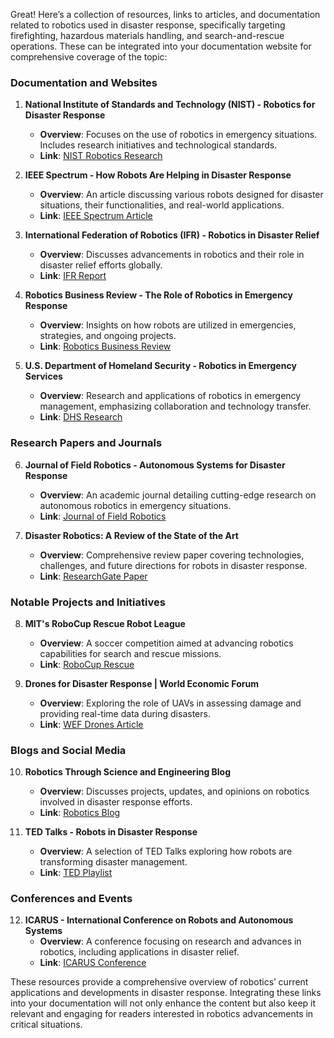 Great! Here’s a collection of resources, links to articles, and documentation related to robotics used in disaster response, specifically targeting firefighting, hazardous materials handling, and search-and-rescue operations. These can be integrated into your documentation website for comprehensive coverage of the topic:

### Documentation and Websites

1. **National Institute of Standards and Technology (NIST) - Robotics for Disaster Response**
   - **Overview**: Focuses on the use of robotics in emergency situations. Includes research initiatives and technological standards.
   - **Link**: [NIST Robotics Research](https://www.nist.gov/news-events/news/2020/08/nist-study-how-robots-can-help-disaster-response)

2. **IEEE Spectrum - How Robots Are Helping in Disaster Response**
   - **Overview**: An article discussing various robots designed for disaster situations, their functionalities, and real-world applications.
   - **Link**: [IEEE Spectrum Article](https://spectrum.ieee.org/robot-disaster-response)

3. **International Federation of Robotics (IFR) - Robotics in Disaster Relief**
   - **Overview**: Discusses advancements in robotics and their role in disaster relief efforts globally.
   - **Link**: [IFR Report](https://ifr.org/ifr-press-releases/news/robotics-in-disaster-relief)

4. **Robotics Business Review - The Role of Robotics in Emergency Response**
   - **Overview**: Insights on how robots are utilized in emergencies, strategies, and ongoing projects.
   - **Link**: [Robotics Business Review](https://www.roboticsbusinessreview.com/disaster-robots/)

5. **U.S. Department of Homeland Security - Robotics in Emergency Services**
   - **Overview**: Research and applications of robotics in emergency management, emphasizing collaboration and technology transfer.
   - **Link**: [DHS Research](https://www.dhs.gov/science-and-technology/robotics-emergency-services)

### Research Papers and Journals

6. **Journal of Field Robotics - Autonomous Systems for Disaster Response**
   - **Overview**: An academic journal detailing cutting-edge research on autonomous robotics in emergency situations.
   - **Link**: [Journal of Field Robotics](https://www.fieldrobotics.org)

7. **Disaster Robotics: A Review of the State of the Art**
   - **Overview**: Comprehensive review paper covering technologies, challenges, and future directions for robots in disaster response.
   - **Link**: [ResearchGate Paper](https://www.researchgate.net/publication/350640564_Disaster_Robotics_A_Review_of_the_State_of_the_Art)

### Notable Projects and Initiatives

8. **MIT's RoboCup Rescue Robot League**
   - **Overview**: A soccer competition aimed at advancing robotics capabilities for search and rescue missions.
   - **Link**: [RoboCup Rescue](https://www.robocup.org/robocup-rescue)

9. **Drones for Disaster Response | World Economic Forum**
   - **Overview**: Exploring the role of UAVs in assessing damage and providing real-time data during disasters.
   - **Link**: [WEF Drones Article](https://www.weforum.org/agenda/2021/09/drones-disaster-relief/)

### Blogs and Social Media

10. **Robotics Through Science and Engineering Blog**
    - **Overview**: Discusses projects, updates, and opinions on robotics involved in disaster response efforts.
    - **Link**: [Robotics Blog](https://roboticsinsights.wordpress.com)

11. **TED Talks - Robots in Disaster Response**
    - **Overview**: A selection of TED Talks exploring how robots are transforming disaster management.
    - **Link**: [TED Playlist](https://www.ted.com/playlists/469/robots_in_disaster_response)

### Conferences and Events

12. **ICARUS - International Conference on Robots and Autonomous Systems**
    - **Overview**: A conference focusing on research and advances in robotics, including applications in disaster relief.
    - **Link**: [ICARUS Conference](https://icarus-conference.org)

These resources provide a comprehensive overview of robotics’ current applications and developments in disaster response. Integrating these links into your documentation will not only enhance the content but also keep it relevant and engaging for readers interested in robotics advancements in critical situations.